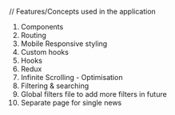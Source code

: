 // Features/Concepts used in the application


1. Components
2. Routing
3. Mobile Responsive styling
4. Custom hooks
5. Hooks
6. Redux
7. Infinite Scrolling - Optimisation
8. Filtering & searching
9. Global filters file to add more filters in future
10. Separate page for single news